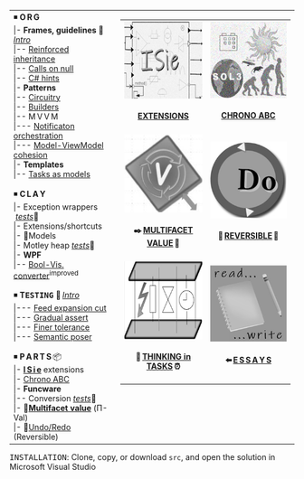 <table><tr valign="top"><td>
<!--      O R G    --!>
◾ <b>O&thinsp;R&thinsp;G</b><br />
|- <b>Frames, guidelines</b>&nbsp;📖&thinsp;<a href="README+/frames"><i>Intro</i></a><br />
|-- <a href="README+/frames/README+/reinforced_inheretance.md">Reinforced inheritance</a><br />
|-- <a href="README+/frames/README+/calls_on_null.md">Calls on null</a><br />
|-- <a href="https://github.com/Kyriosity/read-write/blob/main/README+/.net/README+/cs-hints.md">C# hints</a><br />
|- <b>Patterns</b><br />
|-- <a href="/README+/techniques/README+/circuitry/README.md">Circuitry</a><br />
|-- <a href="/README+/techniques/README+/builders/README.md">Builders</a><br />
|-- M&thinsp;V&thinsp;V&thinsp;M<br />
|--- <a href="README+/decisions/README+/mvvm/mvvm-notification_orchestration.md">Notificaton orchestration</a><br />
|--- <a href="README+/decisions/README+/mvvm/mvvm-vmodel_cohesion.md">Model-ViewModel cohesion</a><br />
|- <b>Templates</b><br />
|-- <a href="README+/decisions/README+/thins_in_tasks/README.md">Tasks as models</a><br />
<br /><!--      C L A Y    --!>
◾ <b>C&thinsp;L&thinsp;A&thinsp;Y</b><br />
|- Exception wrappers &nbsp;<a href="src/TuttiFrutti/ExtensionsTests/Exceptions"><i>tests</i></a>🧪<br />
|- Extensions/shortcuts<br />
|- 🚧Models<br />
|- Motley heap <a href="src/TuttiFrutti/AbcStructTests/Heaps"><i>tests</i></a>🧪<br />
|- <b>WPF</b><br />
|-- <a href="README+/snippets/wpf/bool2viz_improved.md">Bool-Vis. converter</a><sup>improved</sup><br />
<br /><!--               T E S T I N G -->
◾ <b>T<samp>ESTING</samp></b>&nbsp;📖&thinsp;<a href="README+/tests"><i>Intro</i></a><br />
|--- <a href="README+/tests/README+/prog_tests-cut_feeds.md">Feed expansion cut</a><br />
|--- <a href="README+/tests/README+/unit_test-gradual_assert.md">Gradual assert</a><br />
|--- <a href="README+/tests/README+/val_tests-tolerance.md">Finer tolerance</a><br />
|--- <a href="README+/tests/README+/prog_tests-semantics.md">Semantic poser</a><br />
<br/><!--           PARTS -->
◾ <b>P&thinsp;A&thinsp;R&thinsp;T&thinsp;S</b>&thinsp;📦<br />
|- <a href="README+/parts/_ext/README+/ISie.md"><b>I&thinsp;S&thinsp;i&thinsp;e</b></a> extensions<br />
|- <a href="README+/parts/AbcChrono">Chrono ABC</a><br />
|- <b>Funcware</b><br />
|-- Conversion&nbsp;<a href="src/TuttiFrutti/ExtensionsTests/Exceptions"><i>tests</i></a>🧪</br />
|- 🐝<a name="UVal" href="README+/parts/MultifacetVal"><b>Multifacet value</b></a> (Π-Val)<br />
|- 🚧<a href="README+/parts/Rvrs">Undo/Redo</a> (Reversible)<br />
</td><td> 
  <table><tr>
    <td>
      <a href="README+/parts/_ext/README+/ISie.md"><img src="README+/_rsc/img/_nav/tiles/ISieCircuitry_bw-200px.jpg" alt="&nbsp;&nbsp;I&thinsp;S&thinsp;i&thinsp;e&nbsp;&nbsp;extenstions"/></a>
      <br /><div align="center"><h4><a href="README+/parts/_ext/README+/ISie.md">EXTENSIONS</a></h4></div>
     </td><td>
      <a href="README+/parts/AbcChrono/README.md"><img src="README+/_rsc/img/_nav/tiles/Chrono_bw-200px.jpg" alt="&nbsp;Chronology lib"/></a>
      <br /><div align="center"><h4><a href="README+/parts/AbcChrono/README.md">CHRONO ABC</a></h4></div>
    </td>
                                      </tr><tr></tr><tr>
    <td>
      <a href="README+/parts/MultifacetVal/README.md"><img src="README+/_rsc/img/_nav/tiles/U-Val_200px.jpg" alt="&nbsp;Multifacet value"/></a>
      <br /><div align="center"><h4>✒️&thinsp;<a href="README+/parts/MultifacetVal/README.md">MULTIFACET VALUE</a>&thinsp;🐝</h4></div>
    </td>
    <td>
      <a href="README+/parts/Rvrs/README.md"><img src="README+/_rsc/img/_nav/tiles/UndoRedo_bw_200px.jpg" alt="&nbsp;Undo-Redo"/></a>
      <br /><div align="center"><h4>🚧&thinsp;<a href="README+/parts/Rvrs/README.md">REVERSIBLE</a>&thinsp;🚧</h4></div>
    </td>
                                        </tr><tr></tr><tr>
    <td>
      <a href="README+/decisions/README+/think_in_tasks/README.md"><img src="README+/_rsc/img/_nav/tiles/TaskAsModel_bw-200px.jpg" alt="&nbsp;Value as promise"/></a>
        <br /><div align="center"><h4>🐝&thinsp;<a href="/README+/decisions/README+/think_in_tasks/README.md">THINKING in TASKS</a>&thinsp;⏰</h4></div>
    </td>
    <td>
      <a href="https://github.com/Kyriosity/read-write/blob/main/README+/pencraft/README+/essays/README.md"><img src="README+/_rsc/img/_nav/tiles/read-write_200px.jpg" alt="&nbsp;READ-WRITE repo" title="&nbsp;Collection in the read-write repository"/></a>
        <br /><div align="center"><h4>⬅️&thinsp;<a href="https://github.com/Kyriosity/read-write/blob/main/README+/pencraft/README+/essays/README.md">E&thinsp;S&thinsp;S&thinsp;A&thinsp;Y&thinsp;S</a></h4></div>
    </td>
  </tr></table>
</td></tr></table>

<samp>INSTALLATION</samp>: Clone, copy, or download `src`, and open the solution in Microsoft Visual Studio
